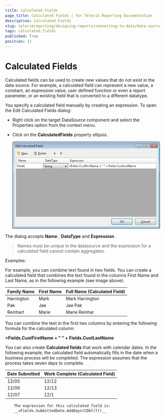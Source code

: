 ```yaml
---
title: Calculated Fields
page_title: Calculated Fields | for Telerik Reporting Documentation
description: Calculated Fields
slug: telerikreporting/designing-reports/connecting-to-data/data-source-components/calculated-fields
tags: calculated,fields
published: True
position: 11
---
```


# Calculated Fields



Calculated fields can be used to create new values         that do not exist in the data source. For example, a calculated field         can represent a new value, a constant, an expression value, user defined         function or even a report parameter, or an existing field that is converted         to a different datatype.       

You specify a calculated field manually by creating an           expression. To open the Edit Calculated Fields dialog:         

* Right click on the target DataSource component and select the Properties option from the context menu.             

* Click on the __CalculatedFields__  property ellipsis.               

  ![](images/CalculatedFields.png)

The dialog accepts __Name__ , __DataType__  and           __Expression__ .         

> Names must be unique in the datasource and the expression for a calculated             field cannot contain aggregates.           

Examples:

For example, you can combine text found in two fields. You can           create a calculated field that combines the text found in the columns First Name           and Last Name, as in the following example (see image above):         

| Family Name | First Name | Full Name (Calculated Field) |
| ------ | ------ | ------ |
|Harrington|Mark|Mark Harrington|
|Pak|Jae|Jae Pak|
|Reinhart|Marie|Marie Reinhar|

You can combine the text in the first two columns by entering the following           formula for the calculated column:         

__=Fields.CustFirstName + " " + Fields.CustLastName__ 

You can also create __Calculated fields__  that work with calendar dates. In the           following example, the calculated field automatically fills in the date when a           business process will be completed. The expression assumes that the process takes           seven days to complete.         

| Date Submitted | Work Complete (Calculated Field) |
| ------ | ------ |
|12/05|12/12|
|12/06|12/13|
|12/07|12/1|

        The expression for this calculated field is:
        __=Fields.SubmittedDate.AddDays(CDbl(7))__ 


